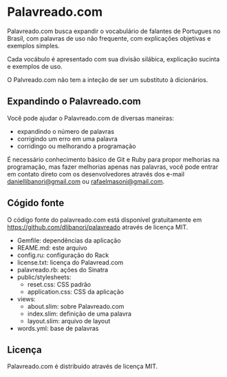 Palavreado.com
==============

Palavreado.com busca expandir o vocabulário de falantes de Portugues no Brasil, com palavras de uso não frequente, com explicações objetivas e exemplos simples.

Cada vocábulo é apresentado com sua divisão silábica, explicação sucinta e exemplos de uso.

O Palvreado.com não tem a inteção de ser um substituto à dicionários.


Expandindo o Palavreado.com
---------------------------

Você pode ajudar o Palavreado.com de diversas maneiras:

- expandindo o número de palavras
- corrigindo um erro em uma palavra
- corridingo ou melhorando a programação

É necessário conhecimento básico de Git e Ruby para propor melhorias na programação, mas fazer melhorias apenas nas palavras, você pode entrar em contato direto com os desenvolvedores através dos e-mail daniellibanori@gmail.com ou rafaelmasoni@gmail.com.


Cógido fonte
------------

O código fonte do palavreado.com está disponível gratuitamente em https://github.com/dlibanori/palavreado através de licença MIT.

- Gemfile: dependências da aplicação
- REAME.md: este arquivo
- config.ru: configuração do Rack
- license.txt: licença do Palavread.com
- palavreado.rb: ações do Sinatra
- public/stylesheets:
  - reset.css: CSS padrão
  - application.css: CSS da aplicação
- views:
  - about.slim: sobre Palavreado.com
  - index.slim: definição de uma palavra
  - layout.slim: arquivo de layout
- words.yml: base de palavras


Licença
-------

Palavreado.com é distribuído através de licença MIT.
